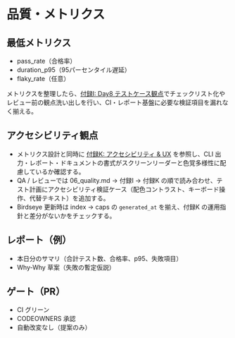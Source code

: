 # 品質・メトリクス

## 最低メトリクス
- pass_rate（合格率）
- duration_p95（95パーセンタイル遅延）
- flaky_rate（任意）

メトリクスを整理したら、[付録I: Day8 テストケース観点](../../addenda/I_Test_Cases.md)でチェックリスト化やレビュー前の観点洗い出しを行い、CI・レポート基盤に必要な検証項目を漏れなく揃える。

## アクセシビリティ観点
- メトリクス設計と同時に [付録K: アクセシビリティ & UX](../../addenda/K_Accessibility_UX.md) を参照し、CLI 出力・レポート・ドキュメントの書式がスクリーンリーダーと色覚多様性に配慮しているか確認する。
- QA / レビューでは 06_quality.md → 付録I → 付録K の順で読み合わせ、テスト計画にアクセシビリティ検証ケース（配色コントラスト、キーボード操作、代替テキスト）を追加する。
- Birdseye 更新時は index → caps の `generated_at` を揃え、付録K の運用指針と差分がないかをチェックする。

## レポート（例）
- 本日分のサマリ（合計テスト数、合格率、p95、失敗項目）
- Why-Why 草案（失敗の暫定仮説）

## ゲート（PR）
- CI グリーン
- CODEOWNERS 承認
- 自動改変なし（提案のみ）
